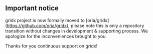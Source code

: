 ## Important notice

gridx project is now formally moved to [oria/gridx] (https://github.com/oria/gridx), please note this is only a repository transition without changes in development & supporting process. We apologize for the inconveniences brought to you.

Thanks for you continuous support on gridx!